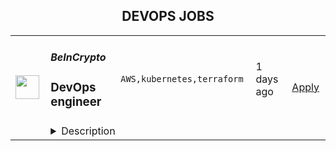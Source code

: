 <div align="center"><h2>DEVOPS JOBS</h2></div><table><tr>
                <td width="100" height="100" rowspan="2">
                    <img src="https://remotive.com/job/1894789/logo" width="38px" height="auto">
                </td>
                <td width="300">
                    <h5>BeInCrypto</h5>
                    <h3>DevOps engineer</h3>
                </td>
                <td width="300">
                    <code>AWS,kubernetes,terraform</code>
                </td>
                <td width="200">
                <text>1 days ago</text>
                </td>
                <td width="100" rowspan="2">
                <a href="https://remotive.com/remote-jobs/devops/devops-engineer-1894789" align="right" target="_blank">Apply</a>
                </td>
            </tr>
            <tr>
                <td colspan="3">
                <details><summary>Description</summary>
                <p><strong>BE[IN]CRYPTO</strong> goes beyond being a media publication – we're creators, educators, and innovators. Our content spans 15 languages, covering major news and generating original content. Beyond media, we've packed our digital nomad backpack with products like Learn, Rankings, Academy, and Jobs. Our culture is open, dynamic, and fun, driving constant reinvention.  </p>
<p>Like our products and solutions – our teams are agile, dynamic, and innovative. We work hard, and we have a lot of fun – while keeping up the quality and accuracy for which we’re known. It’s what keeps us inventing and reinventing, all the time. Our culture is wide open, just like our spaces.  </p>
<p>We're embarking on an exciting journey in our R&amp;D department, where we're launching the development of a groundbreaking product from the ground up. Unlike traditional modifications, our R&amp;D teams collaborate seamlessly to create something entirely new. The challenge lies not just in fixing issues but in breaking away from conventional scalability constraints. We're determined to chart our own path, prioritize our vision, and carve out a USP that sets us apart. </p>
<p>Our 2024 focus is clear: to be a strong contender in the cryptocurrency market analytics space.  </p>
<p><strong>We're on the lookout for a skilled DevOps Engineer with expertise in AWS and Kubernetes to join our dynamic team.</strong> As a vital team member, you'll play a crucial role in building our operations and development processes, ensuring the high availability and performance of our services, and actively contributing to our continuous integration and deployment strategies.</p>
<div class="h2">Tasks</div>
<ul style="">
<li style="">Lead the implementation and management of continuous delivery systems and methodologies on AWS for our revolutionary product.</li>
<li style="">Design, manage, and maintain tools for automating operational processes, leveraging the power of Kubernetes.</li>
<li style="">Develop and maintain solutions for operational administration, including system/data backup, disaster recovery, and security/performance monitoring, tailored to the specific needs of our new product.</li>
<li style="">Institute and oversee a robust CI/CD pipeline, ensuring the seamless deployment of microservices and applications for our groundbreaking tool.</li>
<li style="">Evaluate and enhance existing systems, with a forward-looking approach to scalability, reliability, and efficiency for a 5-10 years vision.</li>
<li style="">Collaborate closely with the architect and development teams to align operations with the overall goals of our R&amp;D and business strategy.</li>
<li style="">Troubleshoot and resolve issues across development, test, and production environments, ensuring the stability and performance of our evolving product.</li>
<li style="">Stay abreast of emerging trends in DevOps, cloud computing, and system architecture, applying relevant insights to the evolution of our new tool.</li>
</ul>
<div class="h2">Requirements</div>
<ul style="">
<li style="">Strong experience with AWS services and Kubernetes, showcasing proficiency in Microservices architecture with a keen focus on scalability.</li>
<li style="">Proficiency in automation tools (e.g., Terraform, Ansible) and strong SysOps knowledge, collaborating with the project architect to define infrastructure and architecture for the next years.</li>
<li style="">Experience in networking, storage, and database AWS services, coupled with familiarity with basic infrastructure and efficient scaling on AWS tailored to the specific needs of our groundbreaking product.</li>
<li style="">Expertise in building and maintaining CI/CD pipelines, demonstrating a track record in deploying services rapidly and ensuring adaptability for future developments.</li>
<li style="">Experience with system monitoring tools and strategies, including previous exposure to external monitoring tools, with a desire to internalize monitoring processes for the unique requirements of our new tool.</li>
<li style="">Strong scripting skills (e.g., Python, Bash) are considered valuable assets.</li>
<li style="">Familiarity with Linux/Unix administration.</li>
<li style="">Strong problem-solving skills and the ability to work in a fast-paced environment.</li>
<li style="">Excellent communication and teamwork abilities.</li>
</ul>
<p><strong>Nice to have</strong></p>
<ul style="">
<li style="">NodeJS skills are considered a valuable asset.</li>
<li style="">Knowledge of how backend infrastructure impacts SEO would be a bonus.</li>
</ul>
<div class="h2">Benefits</div>
<ul style="">
<li style="">A true startup experience – no rules, no bureaucracy, and the opportunity to have a meaningful impact on a growing business.</li>
<li style="">A culture of autonomy and accountability.</li>
<li style="">A people-focused organization dedicated to making sure you’re maxing out on learning, growth, and impact, and getting recognized for the great work you do along the way.</li>
<li style="">Constant growth opportunities.</li>
<li style="">The chance to join a stellar team of talents and learn from them.</li>
<li style="">We have team members in 60 countries all over the world! Wherever you go, you can meet someone from the BeInCrypto family.</li>
</ul>
<p><strong>Join our BIC team and take your professional experience to the next level!</strong></p><div class="h1">About the company</div><p>What is <strong>BeInCrypto</strong> about?</p>
<p>BeInCrypto was created to unite and set you free from the hands, pockets, and minds of a controlling monetary system.</p>
<p>Here, we create educational content and products for all things crypto that will help you to pave your way in Web3.</p>
<img src="https://remotive.com/job/track/1894789/blank.gif?source=public_api" alt=""/>
                </details>
                </td>
            </tr></table>